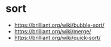 # sort
- https://brilliant.org/wiki/bubble-sort/
- https://brilliant.org/wiki/merge/
- https://brilliant.org/wiki/quick-sort/
